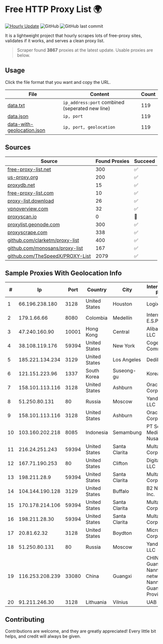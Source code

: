 
# Free HTTP Proxy List 🌍

[![Hourly Update](https://github.com/mertguvencli/http-proxy-list/actions/workflows/main.yml/badge.svg?branch=main)](https://github.com/mertguvencli/http-proxy-list/actions/workflows/main.yml)
![GitHub](https://img.shields.io/github/license/mertguvencli/http-proxy-list)
![GitHub last commit](https://img.shields.io/github/last-commit/mertguvencli/http-proxy-list)

It is a lightweight project that hourly scrapes lots of free-proxy sites, validates if it works, and serves a clean proxy list.


> Scraper found **3867** proxies at the latest update. Usable proxies are below.

## Usage

Click the file format that you want and copy the URL.


|File|Content|Count|
|----|-------|-----|
|[data.txt](https://raw.githubusercontent.com/mertguvencli/http-proxy-list/main/proxy-list/data.txt)|`ip_address:port` combined (seperated new line)|119|
|[data.json](https://raw.githubusercontent.com/mertguvencli/http-proxy-list/main/proxy-list/data.json)|`ip, port`|119|
|[data-with-geolocation.json](https://raw.githubusercontent.com/mertguvencli/http-proxy-list/main/proxy-list/data-with-geolocation.json)|`ip, port, geolocation`|119|

## Sources

|Source|Found Proxies|Succeed|
|------|-------------|-------|
|[free-proxy-list.net](https://free-proxy-list.net)|300|✅|
|[us-proxy.org](https://www.us-proxy.org)|200|✅|
|[proxydb.net](http://proxydb.net)|15|✅|
|[free-proxy-list.com](https://free-proxy-list.com/?page=&port=&type%5B%5D=http&type%5B%5D=https&up_time=0&search=Search)|10|✅|
|[proxy-list.download](https://www.proxy-list.download/HTTP)|26|✅|
|[vpnoverview.com](https://vpnoverview.com/privacy/anonymous-browsing/free-proxy-servers)|32|✅|
|[proxyscan.io](https://www.proxyscan.io)|0|🚫|
|[proxylist.geonode.com](https://proxylist.geonode.com/api/proxy-list?limit=300&page=1&sort_by=lastChecked&sort_type=desc&protocols=http,https)|300|✅|
|[proxyscrape.com](https://api.proxyscrape.com/v2/?request=displayproxies&protocol=http&timeout=10000&country=all&ssl=all&anonymity=all)|338|✅|
|[github.com/clarketm/proxy-list](https://raw.githubusercontent.com/clarketm/proxy-list/master/proxy-list-raw.txt)|400|✅|
|[github.com/monosans/proxy-list](https://raw.githubusercontent.com/monosans/proxy-list/main/proxies/http.txt)|167|✅|
|[github.com/TheSpeedX/PROXY-List](https://raw.githubusercontent.com/TheSpeedX/PROXY-List/master/http.txt)|2079|✅|


## Sample Proxies With Geolocation Info

|#|Ip|Port|Country|City|Internet Service Provider|
|-|--|----|-------|----|-------------------------|
|1|66.196.238.180|3128|United States|Houston|Logix|
|2|179.1.66.66|8080|Colombia|Medellín|Internexa S.a. E.S.P|
|3|47.240.160.90|10001|Hong Kong|Central|Alibaba.com LLC|
|4|38.108.119.176|59394|United States|New York|Cogent Communications|
|5|185.221.134.234|3129|United States|Los Angeles|DediPath|
|6|121.151.223.96|1337|South Korea|Suseong-gu|Korea Telecom|
|7|158.101.113.116|3128|United States|Ashburn|Oracle Corporation|
|8|51.250.80.131|80|Russia|Moscow|Yandex.Cloud LLC|
|9|158.101.113.116|3128|United States|Ashburn|Oracle Corporation|
|10|103.160.202.218|8085|Indonesia|Semambung|PT Sembilan Mediadata Nusaraya|
|11|216.24.251.243|59394|United States|Santa Clarita|Multacom Corporation|
|12|167.71.190.253|80|United States|Clifton|DigitalOcean, LLC|
|13|198.211.28.9|59394|United States|Santa Clarita|Multacom Corporation|
|14|104.144.190.128|3129|United States|Buffalo|B2 Net Solutions Inc.|
|15|170.178.214.106|59394|United States|Santa Clarita|Multacom Corporation|
|16|198.211.28.30|59394|United States|Santa Clarita|Multacom Corporation|
|17|20.81.62.32|3128|United States|Boydton|Microsoft Corporation|
|18|51.250.80.131|80|Russia|Moscow|Yandex.Cloud LLC|
|19|116.253.208.239|33080|China|Guangxi|CHINATELECOM Guangxi Nanning IDC networkdescr: Nanning, Guangxi Province, P.R.|
|20|91.211.246.30|3128|Lithuania|Vilnius|UAB ESNET|



## Contributing

Contributions are welcome, and they are greatly appreciated! Every
little bit helps, and credit will always be given.

